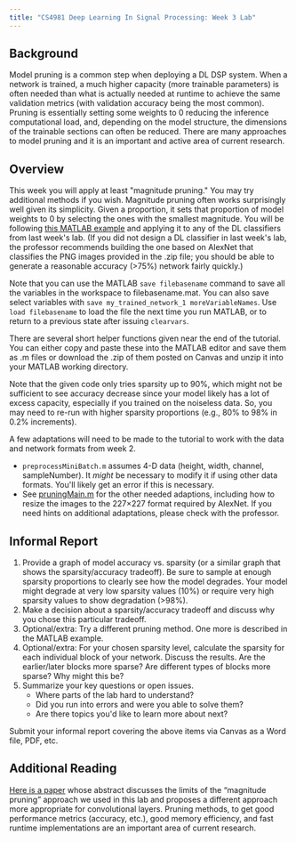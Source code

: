 ```yaml
---
title: "CS4981 Deep Learning In Signal Processing: Week 3 Lab"
---
```


## Background

Model pruning is a common step when deploying a DL DSP system. When a network is trained, a much higher capacity (more trainable parameters) is often needed than what is actually needed at runtime to achieve the same validation metrics (with validation accuracy being the most common). Pruning is essentially setting some weights to 0 reducing the inference computational load, and, depending on the model structure, the dimensions of the trainable sections can often be reduced. There are many approaches to model pruning and it is an important and active area of current research.

## Overview

This week you will apply at least "magnitude pruning." You may try additional methods if you wish. Magnitude pruning often works surprisingly well given its simplicity. Given a proportion, it sets that proportion of model weights to 0 by selecting the ones with the smallest magnitude. You will be following [this MATLAB example](https://www.mathworks.com/help/deeplearning/ug/parameter-pruning-and-quantization-of-image-classification-network.html) and applying it to any of the DL classifiers from last week's lab. (If you did not design a DL classifier in last week's lab, the professor recommends building the one based on AlexNet that classifies the PNG images provided in the .zip file; you should be able to generate a reasonable accuracy (>75%) network fairly quickly.)

Note that you can use the MATLAB `save filebasename` command to save all the variables in the workspace to filebasename.mat. You can also save select variables with `save my_trained_network_1 moreVariableNames`. Use `load filebasename` to load the file the next time you run MATLAB, or to return to a previous state after issuing `clearvars`.

There are several short helper functions given near the end of the tutorial. You can either copy and paste these into the MATLAB editor and save them as .m files or download the .zip of them posted on Canvas and unzip it into your MATLAB working directory.

Note that the given code only tries sparsity up to 90%, which might not be sufficient to see accuracy decrease since your model likely has a lot of excess capacity, especially if you trained on the noiseless data. So, you may need to re-run with higher sparsity proportions (e.g., 80% to 98% in 0.2% increments).

A few adaptations will need to be made to the tutorial to work with the data and network formats from week 2.
* `preprocessMiniBatch.m` assumes 4-D data (height, width, channel, sampleNumber). It *might* be necessary to modify it if using other data formats. You'll likely get an error if this is necessary.
* See [pruningMain.m](pruningMain_m.txt) for the other needed adaptions, including how to resize the images to the 227&times;227 format required by AlexNet. If you need hints on additional adaptations, please check with the professor.

## Informal Report

1. Provide a graph of model accuracy vs. sparsity (or a similar graph that shows the sparsity/accuracy tradeoff). Be sure to sample at enough sparsity proportions to clearly see how the model degrades. Your model might degrade at very low sparsity values (10%) or require very high sparsity values to show degradation (>98%).
1. Make a decision about a sparsity/accuracy tradeoff and discuss why you chose this particular tradeoff.
1. Optional/extra: Try a different pruning method. One more is described in the MATLAB example.
1. Optional/extra: For your chosen sparsity level, calculate the sparsity for each individual block of your network. Discuss the results. Are the earlier/later blocks more sparse? Are different types of blocks more sparse? Why might this be?
1. Summarize your key questions or open issues.
   * Where parts of the lab hard to understand?
   * Did you run into errors and were you able to solve them?
   * Are there topics you'd like to learn more about next?

Submit your informal report covering the above items via Canvas as a Word file, PDF, etc.

## Additional Reading

[Here is a paper](https://arxiv.org/abs/1608.08710) whose abstract discusses the limits of the &ldquo;magnitude pruning&rdquo; approach we used in this lab and proposes a different approach more appropriate for convolutional layers. Pruning methods, to get good performance metrics (accuracy, etc.), good memory efficiency, and fast runtime implementations are an important area of current research.